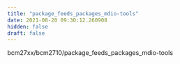 ```yaml
---
title: "package_feeds_packages_mdio-tools"
date: 2021-08-20 09:30:12.260908
hidden: false
draft: false
---
```


bcm27xx/bcm2710/package_feeds_packages_mdio-tools

